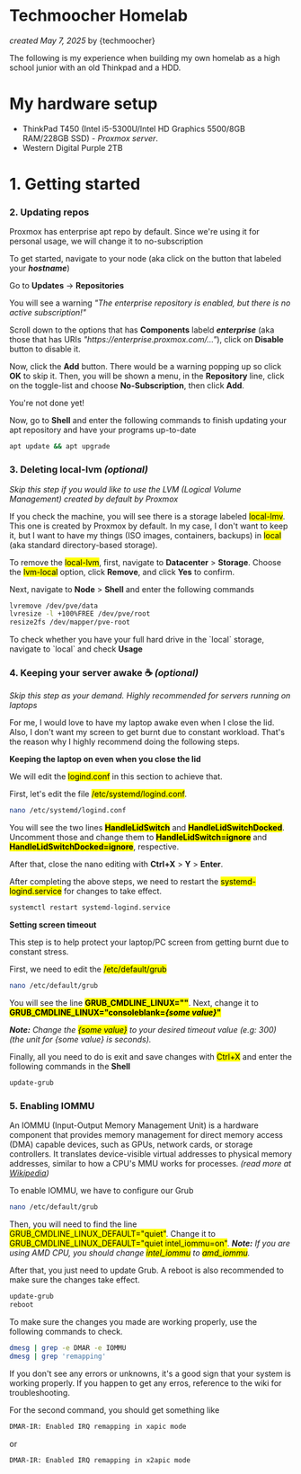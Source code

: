 # Techmoocher Homelab
<p><i>created May 7, 2025</i> by {techmoocher}</p>
<p>The following is my experience when building my own homelab as a high school junior with an old Thinkpad and a HDD.</p>

<h1>My hardware setup</h1>
<ul>
  <li>ThinkPad T450 (Intel i5-5300U/Intel HD Graphics 5500/8GB RAM/228GB SSD) <i>- Proxmox server</i>.</li>
  <li>Western Digital Purple 2TB</li>
</ul>

<h1>1. Getting started</h1>


<h3>2. Updating repos</h3>
<p>Proxmox has enterprise apt repo by default. Since we're using it for personal usage, we will change it to no-subscription</p>
<p>To get started, navigate to your node (aka click on the button that labeled your <b><i>hostname</i></b>)</p>
<p>Go to <b>Updates</b> -> <b>Repositories</b></p>
<p>You will see a warning <i>"The enterprise repository is enabled, but there is no active subscription!"</i></p>
<p>Scroll down to the options that has <b>Components</b> labeld <b><i>enterprise</i></b> (aka those that has URIs <i>"https://enterprise.proxmox.com/..."</i>), click on <b>Disable</b> button to disable it.</p>
<p>Now, click the <b>Add</b> button. There would be a warning popping up so click <b>OK</b> to skip it. Then, you will be shown a menu, in the <b>Repository</b> line, click on the toggle-list and choose <b>No-Subscription</b>, then click <b>Add</b>.</p>
<p>You're not done yet!</p>
<p>Now, go to <b>Shell</b> and enter the following commands to finish updating your apt repository and have your programs up-to-date</p>

```bash
apt update && apt upgrade
```

<h3>3. Deleting local-lvm <i>(optional)</i></h3>
<p><i>Skip this step if you would like to use the LVM (Logical Volume Management) created by default by Proxmox</i></p>
<p>If you check the machine, you will see there is a storage labeled <mark>local-lmv</mark>. This one is created by Proxmox by default. In my case, I don't want to keep it, but I want to have my things (ISO images, containers, backups) in <mark>local</mark> (aka standard directory-based storage).</p>
<p>To remove the <mark>local-lvm</mark>, first, navigate to <b>Datacenter</b> > <b>Storage</b>. Choose the <mark>lvm-local</mark> option, click <b>Remove</b>, and click <b>Yes</b> to confirm.</p>
<p>Next, navigate to <b>Node</b> > <b>Shell</b> and enter the following commands</p>

```bash
lvremove /dev/pve/data
lvresize -l +100%FREE /dev/pve/root
resize2fs /dev/mapper/pve-root
```
<p>To check whether you have your full hard drive in the `local` storage, navigate to `local` and check <b>Usage</b></p>

<h3>4. Keeping your server awake ☕ <i>(optional)</i></h3>
<p><i>Skip this step as your demand. Highly recommended for servers running on laptops</i></p>
<p>For me, I would love to have my laptop awake even when I close the lid. Also, I don't want my screen to get burnt due to constant workload. That's the reason why I highly recommend doing the following steps.</p>

<p><b>Keeping the laptop on even when you close the lid</b></p>
<p>We will edit the <mark>logind.conf</mark> in this section to achieve that.</p>
<p>First, let's edit the file <mark>/etc/systemd/logind.conf</mark>.</p>

```bash
nano /etc/systemd/logind.conf
```

<p>You will see the two lines <b><mark>HandleLidSwitch</mark></b> and <b><mark>HandleLidSwitchDocked</mark></b>. Uncomment those and change them to <b><mark>HandleLidSwitch=ignore</mark></b> and <b><mark>HandleLidSwitchDocked=ignore</mark></b>, respective.</p>
<p>After that, close the nano editing with <b>Ctrl+X</b> > <b>Y</b> > <b>Enter</b>.</p>
<p>After completing the above steps, we need to restart the <mark>systemd-logind.service</mark> for changes to take effect.</p>

```bash
systemctl restart systemd-logind.service
```

<p><b>Setting screen timeout</b></p>
<p>This step is to help protect your laptop/PC screen from getting burnt due to constant stress.</p>
<p>First, we need to edit the <mark>/etc/default/grub</mark></p>

```bash
nano /etc/default/grub
```

<p>You will see the line <b><mark>GRUB_CMDLINE_LINUX=""</mark></b>. Next, change it to <b><mark>GRUB_CMDLINE_LINUX="consoleblank=<i>{some value}</i>"</mark></b></p>
<p><i><b>Note:</b> Change the <mark>{some value}</mark> to your desired timeout value (e.g: 300) (the unit for {some value} is seconds).</i></p>
<p>Finally, all you need to do is exit and save changes with <mark>Ctrl+X</mark> and enter the following commands in the <b>Shell</b></p>

```bash
update-grub
```

<h3>5. Enabling IOMMU</h3>
<p>An IOMMU (Input-Output Memory Management Unit) is a hardware component that provides memory management for direct memory access (DMA) capable devices, such as GPUs, network cards, or storage controllers. It translates device-visible virtual addresses to physical memory addresses, similar to how a CPU's MMU works for processes. <i>(read more at <a href="https://en.wikipedia.org/wiki/Input%E2%80%93output_memory_management_unit" target="_blank">Wikipedia</a>)</i></p>
<p>To enable IOMMU, we have to configure our Grub</p>

```bash
nano /etc/default/grub
```

<p>Then, you will need to find the line <mark>GRUB_CMDLINE_LINUX_DEFAULT="quiet"</mark>. Change it to <mark>GRUB_CMDLINE_LINUX_DEFAULT="quiet intel_iommu=on"</mark>. <i><b>Note:</b> If you are using AMD CPU, you should change <mark>intel_iommu</mark> to <mark>amd_iommu</mark>.</i></p>
<p>After that, you just need to update Grub. A reboot is also recommended to make sure the changes take effect.</p>

```bash
update-grub
reboot
```

<p>To make sure the changes you made are working properly, use the following commands to check.</p>

```bash
dmesg | grep -e DMAR -e IOMMU
dmesg | grep 'remapping'
```
<p>If you don't see any errors or unknowns, it's a good sign that your system is working properly. If you happen to get any erros, reference to the wiki for troubleshooting.</p>
<p>For the second command, you should get something like</p>

```bash
DMAR-IR: Enabled IRQ remapping in xapic mode
```
<p>or</p>

```bash
DMAR-IR: Enabled IRQ remapping in x2apic mode
```

